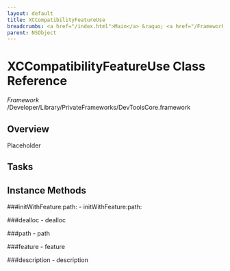```yaml
---
layout: default
title: XCCompatibilityFeatureUse
breadcrumbs: <a href="/index.html">Main</a> &raquo; <a href="/Frameworks.html">Framework</a> &raquo; <a href="/Frameworks/DevToolsCore.html">DevToolsCore</a> &raquo; XCCompatibilityFeatureUse
parent: NSObject 
---
```

# XCCompatibilityFeatureUse Class Reference

*Framework* /Developer/Library/PrivateFrameworks/DevToolsCore.framework

## Overview

Placeholder

## Tasks

## Instance Methods

<a name="-initWithFeature:path:"></a>
###initWithFeature:path:
    - initWithFeature:path:

<a name="-dealloc"></a>
###dealloc
    - dealloc

<a name="-path"></a>
###path
    - path

<a name="-feature"></a>
###feature
    - feature

<a name="-description"></a>
###description
    - description

